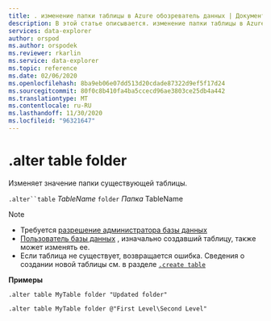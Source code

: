 ```yaml
---
title: . изменение папки таблицы в Azure обозреватель данных | Документация Майкрософт
description: В этой статье описывается. изменение папки таблицы в Azure обозреватель данных.
services: data-explorer
author: orspod
ms.author: orspodek
ms.reviewer: rkarlin
ms.service: data-explorer
ms.topic: reference
ms.date: 02/06/2020
ms.openlocfilehash: 8ba9eb06e07dd513d20cdade87322d9ef5f17d24
ms.sourcegitcommit: 80f0c8b410fa4ba5ccecd96ae3803ce25db4a442
ms.translationtype: MT
ms.contentlocale: ru-RU
ms.lasthandoff: 11/30/2020
ms.locfileid: "96321647"
---
```

# <a name="alter-table-folder"></a>.alter table folder

Изменяет значение папки существующей таблицы. 

`.alter``table` *TableName* `folder` *Папка* TableName

> [!NOTE]
> * Требуется [разрешение администратора базы данных](../management/access-control/role-based-authorization.md)
> * [Пользователь базы данных](../management/access-control/role-based-authorization.md) , изначально создавший таблицу, также может изменять ее.
> * Если таблица не существует, возвращается ошибка. Сведения о создании новой таблицы см. в разделе [`.create table`](create-table-command.md)

**Примеры** 

```kusto
.alter table MyTable folder "Updated folder"
```

```kusto
.alter table MyTable folder @"First Level\Second Level"
```
